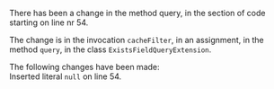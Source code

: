 There has been a change in the method query, in the section of code starting on line nr 54.
  
The change is in the invocation ```cacheFilter```, in an assignment, in the method ```query```, in the class ```ExistsFieldQueryExtension```.
  
The following changes have been made:  
Inserted literal ```null``` on line 54.  
